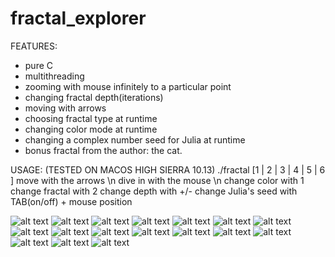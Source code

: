 # fractal_explorer
FEATURES:
- pure C
- multithreading
- zooming with mouse infinitely to a particular point
- changing fractal depth(iterations)
- moving with arrows
- choosing fractal type at runtime
- changing color mode at runtime
- changing a complex number seed for Julia at runtime
- bonus fractal from the author: the cat.

USAGE: (TESTED ON MACOS HIGH SIERRA 10.13)
./fractal [1 | 2 | 3 | 4 | 5 | 6 ]
move with the arrows \n
dive in with the mouse \n
change color with 1
change fractal with 2
change depth with +/-
change Julia's seed with TAB(on/off) + mouse position

![alt text](screenshots/1.png)
![alt text](screenshots/2.png)
![alt text](screenshots/3.png)
![alt text](screenshots/4.png)
![alt text](screenshots/5.png)
![alt text](screenshots/6.png)
![alt text](screenshots/7.png)
![alt text](screenshots/9.png)
![alt text](screenshots/10.png)
![alt text](screenshots/11.png)
![alt text](screenshots/12.png)
![alt text](screenshots/13.png)
![alt text](screenshots/14.png)
![alt text](screenshots/15.png)
![alt text](screenshots/16.png)
![alt text](screenshots/17.png)
![alt text](screenshots/18.png)
